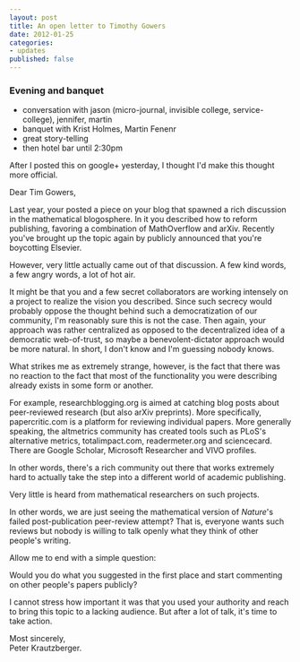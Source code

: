 ```yaml
---
layout: post
title: An open letter to Timothy Gowers
date: 2012-01-25
categories:
- updates
published: false
---
```


### Evening and banquet

*   conversation with jason (micro-journal, invisible college, service-college), jennifer, martin
*   banquet with Krist Holmes, Martin Fenenr
*   great story-telling
*   then hotel bar until 2:30pm

After I posted this on google+ yesterday, I thought I'd make this thought more official.

Dear Tim Gowers,

Last year, your posted a piece on your blog that spawned a rich discussion in the mathematical blogosphere. In it you described how to reform publishing, favoring a combination of MathOverflow and arXiv. Recently you've brought up the topic again by publicly announced that you're boycotting Elsevier.

However, very little actually came out of that discussion. A few kind words, a few angry words, a lot of hot air.

It might be that you and a few secret collaborators are working intensely on a project to realize the vision you described. Since such secrecy would probably oppose the thought behind such a democratization of our community, I'm reasonably sure this is not the case. Then again, your approach was rather centralized as opposed to the decentralized idea of a democratic web-of-trust, so maybe a benevolent-dictator approach would be more natural. In short, I don't know and I'm guessing nobody knows.

What strikes me as extremely strange, however, is the fact that there was no reaction to the fact that most of the functionality you were describing already exists in some form or another.

For example, researchblogging.org is aimed at catching blog posts about peer-reviewed research (but also arXiv preprints). More specifically, papercritic.com is a platform for reviewing individual papers. More generally speaking, the altmetrics community has created tools such as PLoS's alternative metrics, totalimpact.com, readermeter.org and sciencecard. There are Google Scholar, Microsoft Researcher and VIVO profiles.

In other words, there's a rich community out there that works extremely hard to actually take the step into a different world of academic publishing.

Very little is heard from mathematical researchers on such projects.

In other words, we are just seeing the mathematical version of _Nature_'s failed post-publication peer-review attempt? That is, everyone wants such reviews but nobody is willing to talk openly what they think of other people's writing.

Allow me to end with a simple question:

Would you do what you suggested in the first place and start commenting on other people's papers publicly?

I cannot stress how important it was that you used your authority and reach to bring this topic to a lacking audience. But after a lot of talk, it's time to take action.

Most sincerely,  
 Peter Krautzberger.
